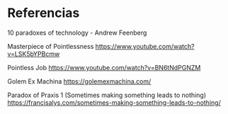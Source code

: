 # Referencias
10 paradoxes of technology - Andrew Feenberg

Masterpiece of Pointlessness
https://www.youtube.com/watch?v=LSK5bYPBcmw

Pointless Job
https://www.youtube.com/watch?v=BN6tNdPGNZM

Golem Ex Machina
https://golemexmachina.com/

Paradox of Praxis 1 (Sometimes making something leads to nothing)
https://francisalys.com/sometimes-making-something-leads-to-nothing/